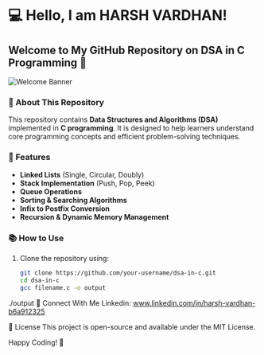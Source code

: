 # 💻 Hello, I am HARSH VARDHAN!  
## Welcome to My GitHub Repository on DSA in C Programming 🚀  

![Welcome Banner](https://via.placeholder.com/800x200?text=Hello+I+am+HARSH+VARDHAN+Welcome+to+my+GitHub+repository+on+DSA+in+C+Programming)

### 📌 About This Repository  
This repository contains **Data Structures and Algorithms (DSA)** implemented in **C programming**. It is designed to help learners understand core programming concepts and efficient problem-solving techniques.

### 🚀 Features  
- **Linked Lists** (Single, Circular, Doubly)  
- **Stack Implementation** (Push, Pop, Peek)  
- **Queue Operations**  
- **Sorting & Searching Algorithms**  
- **Infix to Postfix Conversion**  
- **Recursion & Dynamic Memory Management**  

### 📚 How to Use  
1. Clone the repository using:  
   ```bash
   git clone https://github.com/your-username/dsa-in-c.git
   cd dsa-in-c
   gcc filename.c -o output
./output
🔗 Connect With Me
Linkedin: www.linkedin.com/in/harsh-vardhan-b6a912325

📜 License
This project is open-source and available under the MIT License.

Happy Coding! 🚀

